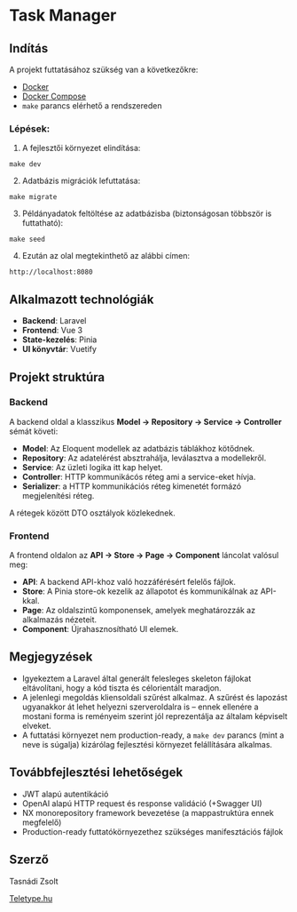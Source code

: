 # Task Manager

## Indítás

A projekt futtatásához szükség van a következőkre:

- [Docker](https://www.docker.com/)
- [Docker Compose](https://docs.docker.com/compose/)
- `make` parancs elérhető a rendszereden

### Lépések:

1. A fejlesztői környezet elindítása:

```
make dev
```

2. Adatbázis migrációk lefuttatása:

```
make migrate
```

3. Példányadatok feltöltése az adatbázisba (biztonságosan többször is futtatható):

```
make seed
```

4. Ezután az olal megtekinthető az alábbi címen:

```
http://localhost:8080
```

## Alkalmazott technológiák

- **Backend**: Laravel
- **Frontend**: Vue 3
- **State-kezelés**: Pinia
- **UI könyvtár**: Vuetify


## Projekt struktúra

### Backend

A backend oldal a klasszikus **Model → Repository → Service → Controller** sémát követi:

- **Model**: Az Eloquent modellek az adatbázis táblákhoz kötődnek.
- **Repository**: Az adatelérést absztrahálja, leválasztva a modellekről.
- **Service**: Az üzleti logika itt kap helyet.
- **Controller**: HTTP kommunikácós réteg ami a service-eket hívja.
- **Serializer**: a HTTP kommunikációs réteg kimenetét formázó megjelenítési réteg.

A rétegek között DTO osztályok közlekednek.

### Frontend

A frontend oldalon az **API → Store → Page → Component** láncolat valósul meg:

- **API**: A backend API-khoz való hozzáférésért felelős fájlok.
- **Store**: A Pinia store-ok kezelik az állapotot és kommunikálnak az API-kkal.
- **Page**: Az oldalszintű komponensek, amelyek meghatározzák az alkalmazás nézeteit.
- **Component**: Újrahasznosítható UI elemek.


## Megjegyzések

- Igyekeztem a Laravel által generált felesleges skeleton fájlokat eltávolítani, hogy a kód tiszta és célorientált maradjon.
- A jelenlegi megoldás kliensoldali szűrést alkalmaz. A szűrést és lapozást ugyanakkor át lehet helyezni szerveroldalra is – ennek ellenére a mostani forma is reményeim szerint jól reprezentálja az általam képviselt elveket.
- A futtatási környezet nem production-ready, a `make dev` parancs (mint a neve is súgalja) kizárólag fejlesztési környezet felállítására alkalmas.

## Továbbfejlesztési lehetőségek
- JWT alapú autentikáció
- OpenAI alapú HTTP request és response validáció (+Swagger UI)
- NX monorepository framework bevezetése (a mappastruktúra ennek megfelelő)
- Production-ready futtatókörnyezethez szükséges manifesztációs fájlok

## Szerző

Tasnádi Zsolt

[Teletype.hu](http://teletype.hu)

